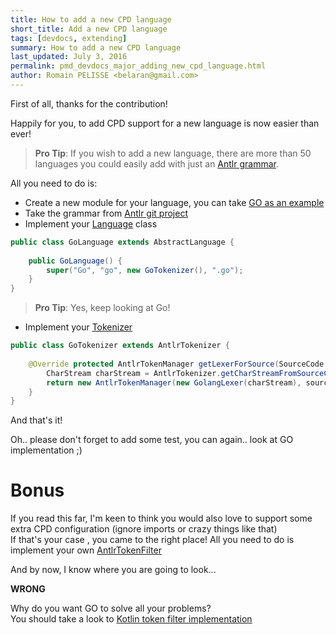 ```yaml
---
title: How to add a new CPD language
short_title: Add a new CPD language
tags: [devdocs, extending]
summary: How to add a new CPD language
last_updated: July 3, 2016
permalink: pmd_devdocs_major_adding_new_cpd_language.html
author: Romain PELISSE <belaran@gmail.com>
---
```


First of all, thanks for the contribution!   
  
Happily for you, to add CPD support for a new language is now easier than ever!   
> **Pro Tip**: If you wish to add a new language, there are more than 50 languages you could easily add with just an [Antlr grammar](https://github.com/antlr/grammars-v4).  
  
All you need to do is:  
- Create a new module for your language, you can take [GO as an example](https://github.com/pmd/pmd/tree/master/pmd-go)  
- Take the grammar from [Antlr git project](https://github.com/antlr/grammars-v4)  
- Implement your [Language](https://github.com/pmd/pmd/blob/master/pmd-core/src/main/java/net/sourceforge/pmd/cpd/AbstractLanguage.java) class   
```java  
public class GoLanguage extends AbstractLanguage {  
  
    public GoLanguage() { 
        super("Go", "go", new GoTokenizer(), ".go"); 
    }
}  
```  
> **Pro Tip**: Yes, keep looking at Go!  
- Implement your [Tokenizer](https://github.com/pmd/pmd/blob/master/pmd-core/src/main/java/net/sourceforge/pmd/cpd/AntlrTokenizer.java)   
```java  
public class GoTokenizer extends AntlrTokenizer {  
  
    @Override protected AntlrTokenManager getLexerForSource(SourceCode sourceCode) { 
        CharStream charStream = AntlrTokenizer.getCharStreamFromSourceCode(sourceCode); 
        return new AntlrTokenManager(new GolangLexer(charStream), sourceCode.getFileName()); 
    }
}  
```  
  
And that's it!  
  
Oh.. please don't forget to add some test, you can again.. look at GO implementation ;)  

# Bonus  

If you read this far, I'm keen to think you would also love to support some extra CPD configuration (ignore imports or crazy things like that)  
If that's your case , you came to the right place! All you need to do is implement your own [AntlrTokenFilter](https://github.com/pmd/pmd/blob/master/pmd-core/src/main/java/net/sourceforge/pmd/cpd/token/AntlrTokenFilter.java)  
  
And by now, I know where you are going to look...  
  

**WRONG**

  
Why do you want GO to solve all your problems?   
You should take a look to [Kotlin token filter implementation](https://github.com/pmd/pmd/blob/master/pmd-kotlin/src/main/java/net/sourceforge/pmd/cpd/KotlinTokenizer.java)
